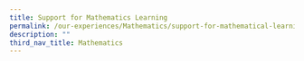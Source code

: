 ```yaml
---
title: Support for Mathematics Learning
permalink: /our-experiences/Mathematics/support-for-mathematical-learning
description: ""
third_nav_title: Mathematics
---
```

